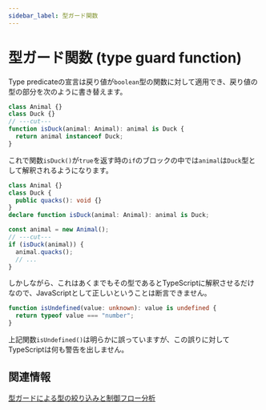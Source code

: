 ```yaml
---
sidebar_label: 型ガード関数
---
```


# 型ガード関数 (type guard function)

Type predicateの宣言は戻り値が`boolean`型の関数に対して適用でき、戻り値の型の部分を次のように書き替えます。

```ts twoslash
class Animal {}
class Duck {}
// ---cut---
function isDuck(animal: Animal): animal is Duck {
  return animal instanceof Duck;
}
```

これで関数`isDuck()`が`true`を返す時の`if`のブロックの中では`animal`は`Duck`型として解釈されるようになります。

```ts twoslash
class Animal {}
class Duck {
  public quacks(): void {}
}
declare function isDuck(animal: Animal): animal is Duck;

const animal = new Animal();
// ---cut---
if (isDuck(animal)) {
  animal.quacks();
  // ...
}
```

しかしながら、これはあくまでもその型であるとTypeScriptに解釈させるだけなので、JavaScriptとして正しいということは断言できません。

```ts twoslash
function isUndefined(value: unknown): value is undefined {
  return typeof value === "number";
}
```

上記関数`isUndefined()`は明らかに誤っていますが、この誤りに対してTypeScriptは何も警告を出しません。

## 関連情報

[型ガードによる型の絞り込みと制御フロー分析](../statements/control-flow-analysis-and-type-guard.md)
